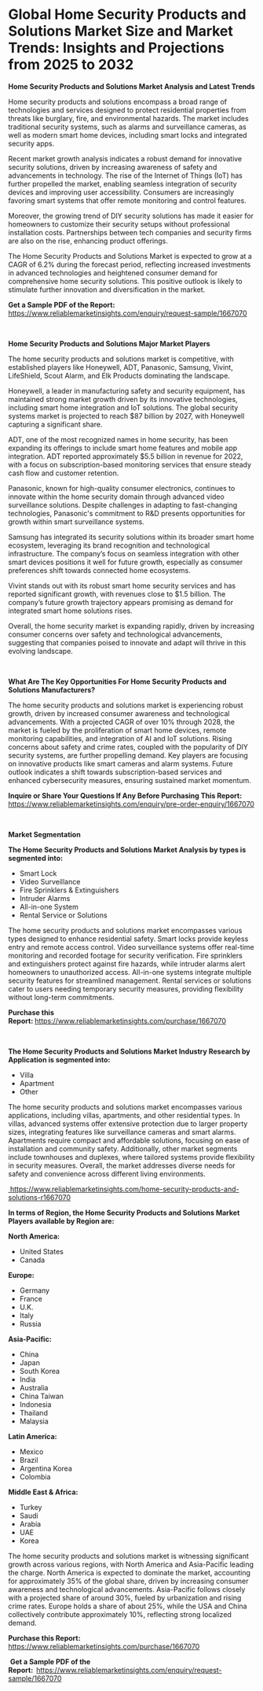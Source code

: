 <p><h1>Global Home Security Products and Solutions Market Size and Market Trends: Insights and Projections from 2025 to 2032</h1></p><p><strong>Home Security Products and Solutions Market Analysis and Latest Trends</strong></p>
<p><p>Home security products and solutions encompass a broad range of technologies and services designed to protect residential properties from threats like burglary, fire, and environmental hazards. The market includes traditional security systems, such as alarms and surveillance cameras, as well as modern smart home devices, including smart locks and integrated security apps.</p><p>Recent market growth analysis indicates a robust demand for innovative security solutions, driven by increasing awareness of safety and advancements in technology. The rise of the Internet of Things (IoT) has further propelled the market, enabling seamless integration of security devices and improving user accessibility. Consumers are increasingly favoring smart systems that offer remote monitoring and control features. </p><p>Moreover, the growing trend of DIY security solutions has made it easier for homeowners to customize their security setups without professional installation costs. Partnerships between tech companies and security firms are also on the rise, enhancing product offerings.</p><p>The Home Security Products and Solutions Market is expected to grow at a CAGR of 6.2% during the forecast period, reflecting increased investments in advanced technologies and heightened consumer demand for comprehensive home security solutions. This positive outlook is likely to stimulate further innovation and diversification in the market.</p></p>
<p><strong>Get a Sample PDF of the Report:&nbsp;</strong> <a href="https://www.reliablemarketinsights.com/enquiry/request-sample/1667070?utm_campaign=3316&utm_medium=2&utm_source=Github&utm_content=ia&utm_term=17042025&utm_id=home-security-products-and-solutions">https://www.reliablemarketinsights.com/enquiry/request-sample/1667070</a></p>
<p>&nbsp;</p>
<p><strong>Home Security Products and Solutions Major Market Players</strong></p>
<p><p>The home security products and solutions market is competitive, with established players like Honeywell, ADT, Panasonic, Samsung, Vivint, LifeShield, Scout Alarm, and Elk Products dominating the landscape. </p><p>Honeywell, a leader in manufacturing safety and security equipment, has maintained strong market growth driven by its innovative technologies, including smart home integration and IoT solutions. The global security systems market is projected to reach $87 billion by 2027, with Honeywell capturing a significant share.</p><p>ADT, one of the most recognized names in home security, has been expanding its offerings to include smart home features and mobile app integration. ADT reported approximately $5.5 billion in revenue for 2022, with a focus on subscription-based monitoring services that ensure steady cash flow and customer retention.</p><p>Panasonic, known for high-quality consumer electronics, continues to innovate within the home security domain through advanced video surveillance solutions. Despite challenges in adapting to fast-changing technologies, Panasonic's commitment to R&D presents opportunities for growth within smart surveillance systems.</p><p>Samsung has integrated its security solutions within its broader smart home ecosystem, leveraging its brand recognition and technological infrastructure. The company’s focus on seamless integration with other smart devices positions it well for future growth, especially as consumer preferences shift towards connected home ecosystems.</p><p>Vivint stands out with its robust smart home security services and has reported significant growth, with revenues close to $1.5 billion. The company’s future growth trajectory appears promising as demand for integrated smart home solutions rises.</p><p>Overall, the home security market is expanding rapidly, driven by increasing consumer concerns over safety and technological advancements, suggesting that companies poised to innovate and adapt will thrive in this evolving landscape.</p></p>
<p>&nbsp;</p>
<p><strong>What Are The Key Opportunities For Home Security Products and Solutions Manufacturers?</strong></p>
<p><p>The home security products and solutions market is experiencing robust growth, driven by increased consumer awareness and technological advancements. With a projected CAGR of over 10% through 2028, the market is fueled by the proliferation of smart home devices, remote monitoring capabilities, and integration of AI and IoT solutions. Rising concerns about safety and crime rates, coupled with the popularity of DIY security systems, are further propelling demand. Key players are focusing on innovative products like smart cameras and alarm systems. Future outlook indicates a shift towards subscription-based services and enhanced cybersecurity measures, ensuring sustained market momentum.</p></p>
<p><strong>Inquire or Share Your Questions If Any Before Purchasing This Report:</strong> <a href="https://www.reliablemarketinsights.com/enquiry/pre-order-enquiry/1667070?utm_campaign=3316&utm_medium=2&utm_source=Github&utm_content=ia&utm_term=17042025&utm_id=home-security-products-and-solutions">https://www.reliablemarketinsights.com/enquiry/pre-order-enquiry/1667070</a></p>
<p>&nbsp;</p>
<p><strong>Market Segmentation</strong></p>
<p><strong>The Home Security Products and Solutions Market Analysis by types is segmented into:</strong></p>
<p><ul><li>Smart Lock</li><li>Video Surveillance</li><li>Fire Sprinklers & Extinguishers</li><li>Intruder Alarms</li><li>All-in-one System</li><li>Rental Service or Solutions</li></ul></p>
<p><p>The home security products and solutions market encompasses various types designed to enhance residential safety. Smart locks provide keyless entry and remote access control. Video surveillance systems offer real-time monitoring and recorded footage for security verification. Fire sprinklers and extinguishers protect against fire hazards, while intruder alarms alert homeowners to unauthorized access. All-in-one systems integrate multiple security features for streamlined management. Rental services or solutions cater to users needing temporary security measures, providing flexibility without long-term commitments.</p></p>
<p><strong>Purchase this Report:&nbsp;</strong><a href="https://www.reliablemarketinsights.com/purchase/1667070?utm_campaign=3316&utm_medium=2&utm_source=Github&utm_content=ia&utm_term=17042025&utm_id=home-security-products-and-solutions">https://www.reliablemarketinsights.com/purchase/1667070</a></p>
<p>&nbsp;</p>
<p><strong>The Home Security Products and Solutions Market Industry Research by Application is segmented into:</strong></p>
<p><ul><li>Villa</li><li>Apartment</li><li>Other</li></ul></p>
<p><p>The home security products and solutions market encompasses various applications, including villas, apartments, and other residential types. In villas, advanced systems offer extensive protection due to larger property sizes, integrating features like surveillance cameras and smart alarms. Apartments require compact and affordable solutions, focusing on ease of installation and community safety. Additionally, other market segments include townhouses and duplexes, where tailored systems provide flexibility in security measures. Overall, the market addresses diverse needs for safety and convenience across different living environments.</p></p>
<p><a href="https://www.reliablemarketinsights.com/home-security-products-and-solutions-r1667070?utm_campaign=3316&utm_medium=2&utm_source=Github&utm_content=ia&utm_term=17042025&utm_id=home-security-products-and-solutions">&nbsp;https://www.reliablemarketinsights.com/home-security-products-and-solutions-r1667070</a></p>
<p><strong>In terms of Region, the Home Security Products and Solutions Market Players available by Region are:</strong></p>
<p>
    <p> <strong> North America: </strong>
        <ul>
            <li>United States</li>
            <li>Canada</li>
        </ul>
        </p> 
    <p> <strong> Europe: </strong>
        <ul>
            <li>Germany</li>
            <li>France</li>
            <li>U.K.</li>
            <li>Italy</li>
            <li>Russia</li>
        </ul>
        </p> 
    <p> <strong> Asia-Pacific: </strong>
        <ul>
            <li>China</li>
            <li>Japan</li>
            <li>South Korea</li>
            <li>India</li>
            <li>Australia</li>
            <li>China Taiwan</li>
            <li>Indonesia</li>
            <li>Thailand</li>
            <li>Malaysia</li>
        </ul>
        </p> 
    <p> <strong> Latin America: </strong>
        <ul>
            <li>Mexico</li>
            <li>Brazil</li>
            <li>Argentina Korea</li>
            <li>Colombia</li>
        </ul>
        </p> 
    <p> <strong> Middle East & Africa: </strong>
        <ul>
            <li>Turkey</li>
            <li>Saudi</li>
            <li>Arabia</li>
            <li>UAE</li>
            <li>Korea</li>
        </ul>
    </p>
    </p>
<p><p>The home security products and solutions market is witnessing significant growth across various regions, with North America and Asia-Pacific leading the charge. North America is expected to dominate the market, accounting for approximately 35% of the global share, driven by increasing consumer awareness and technological advancements. Asia-Pacific follows closely with a projected share of around 30%, fueled by urbanization and rising crime rates. Europe holds a share of about 25%, while the USA and China collectively contribute approximately 10%, reflecting strong localized demand.</p></p>
<p><strong>Purchase this Report: </strong><a href="https://www.reliablemarketinsights.com/purchase/1667070?utm_campaign=3316&utm_medium=2&utm_source=Github&utm_content=ia&utm_term=17042025&utm_id=home-security-products-and-solutions">https://www.reliablemarketinsights.com/purchase/1667070</a></p>
<p>&nbsp;<strong>Get a Sample PDF of the Report:&nbsp;&nbsp;</strong><a href="https://www.reliablemarketinsights.com/enquiry/request-sample/1667070?utm_campaign=3316&utm_medium=2&utm_source=Github&utm_content=ia&utm_term=17042025&utm_id=home-security-products-and-solutions">https://www.reliablemarketinsights.com/enquiry/request-sample/1667070</a></p>
<p><strong></strong></p>
<p><p></p><p></p><p></p></p>